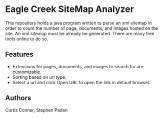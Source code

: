 Eagle Creek SiteMap Analyzer
============================
This repository holds a java program written to parse an xml sitemap in order to count the number of page, documents, and images hosted on the site. An xml sitemap must be already be generated. There are many free tools online to do so. 

Features
------------
- Extensions for pages, documents, and images to search for are customizable.
- Sorting based on url type.
- Select a url and click Open URL to open the link in default browser.

Authors
--------
Curtis Conner, Stephen Paden
